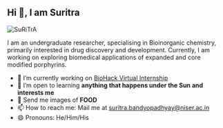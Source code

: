 
## Hi 👋, I am Suritra

<img src="https://komarev.com/ghpvc/?username=SuRiTrA" alt="SuRiTrA"/>

I am an undergraduate researcher, specialising in Bioinorganic chemistry, primarily interested in drug discovery and development. Currently, I am working on exploring biomedical applications of expanded and core modified porphyrins. 


- 🔭 I’m currently working on [BioHack Virtual Internship](https://github.com/Team-Rosalind/team-rosalind-project)
- 🌱 I’m open to learning **anything that happens under the Sun and interests me** 
- 💬 Send me images of **FOOD**
- 📫 How to reach me: Mail me at [suritra.bandyopadhyay@niser.ac.in](suritra.bandyopadhyay@niser.ac.in)
- 😄 Pronouns: He/Him/His

